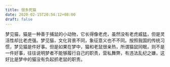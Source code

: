 ```yaml
---
title: 很多死猫
date: 2020-02-15T20:54:12+08:00
draft: false
---
```


梦见猫，猫是一种善于捕鼠的小动物，它长得像老虎，虽然没有老虎威猛，但是灵活性却比老虎强。梦见猫，文化背景不同，象征意义也不不同。按照我国的传统习惯，梦见猫是件好事。但是如果在梦中，猫和老鼠很亲热，所谓猫鼠同眠，则不是一件好事，往往说明梦者不能够履行自己的职责，营私舞弊，有违法乱纪之嫌，这好比是梦中的猫没有负起抓老鼠的职责。